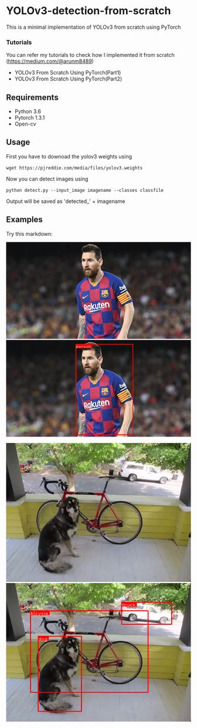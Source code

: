 # YOLOv3-detection-from-scratch
This is a minimal implementation of YOLOv3 from scratch using PyTorch 

### Tutorials
You can refer my tutorials to check how I implemented it from scratch (https://medium.com/@arunm8489)
* YOLOv3 From Scratch Using PyTorch(Part1)
* YOLOv3 From Scratch Using PyTorch(Part2)



## Requirements
* Python 3.6
* Pytorch 1.3.1
* Open-cv

## Usage

First you have to downoad the yolov3 weights using

```
wget https://pjreddie.com/media/files/yolov3.weights 
```

Now you can detect images using

```
python detect.py --input_image imagename --classes classfile
```

Output will be saved as 'detected_' + imagename


## Examples


Try this markdown:

![image](https://github.com/arunm8489/YOLOv3-detection-from-scratch/blob/master/messi.jpg)
![detected image](https://github.com/arunm8489/YOLOv3-detection-from-scratch/blob/master/detected_messi.jpg)

![image](https://github.com/arunm8489/YOLOv3-detection-from-scratch/blob/master/dog-cycle-car.png)
![detected](https://github.com/arunm8489/YOLOv3-detection-from-scratch/blob/master/detected_dog-cycle-car.png)



